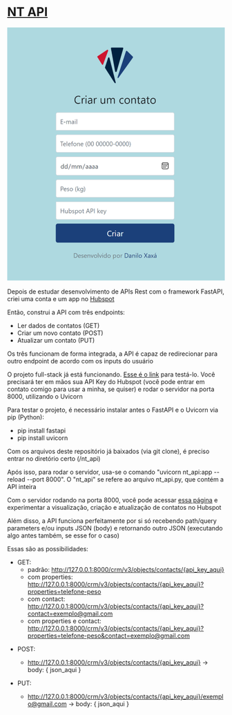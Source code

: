# [NT API](https://danilo-xaxa.github.io/nt_api/)

<img alt="Print do Index" src="https://github.com/Danilo-Xaxa/nt_api/blob/main/front/screenshot.png"/>

Depois de estudar desenvolvimento de APIs Rest com o framework FastAPI, criei uma conta e um app no [Hubspot](https://www.hubspot.com/)

Então, construi a API com três endpoints:
- Ler dados de contatos (GET)
- Criar um novo contato (POST)
- Atualizar um contato (PUT)

Os três funcionam de forma integrada, a API é capaz de redirecionar para outro endpoint de acordo com os inputs do usuário

O projeto full-stack já está funcionando. [Esse é o link](https://danilo-xaxa.github.io/nt_api/) para testá-lo. Você precisará ter em mãos sua API Key do Hubspot (você pode entrar em contato comigo para usar a minha, se quiser) e rodar o servidor na porta 8000, utilizando o Uvicorn

Para testar o projeto, é necessário instalar antes o FastAPI e o Uvicorn via pip (Python):
- pip install fastapi
- pip install uvicorn

Com os arquivos deste repositório já baixados (via git clone), é preciso entrar no diretório certo (/nt_api)

Após isso, para rodar o servidor, usa-se o comando "uvicorn nt_api:app --reload --port 8000". O "nt_api" se refere ao arquivo nt_api.py, que contém a API inteira

Com o servidor rodando na porta 8000, você pode acessar [essa página](https://danilo-xaxa.github.io/nt_api/) e experimentar a visualização, criação e atualização de contatos no Hubspot

Além disso, a API funciona perfeitamente por si só recebendo path/query parameters e/ou inputs JSON (body) e retornando outro JSON (executando algo antes também, se esse for o caso)

Essas são as possibilidades:
* GET:
    * padrão: http://127.0.0.1:8000/crm/v3/objects/contacts/{api_key_aqui}
    * com properties: http://127.0.0.1:8000/crm/v3/objects/contacts/{api_key_aqui}?properties=telefone-peso
    * com contact: http://127.0.0.1:8000/crm/v3/objects/contacts/{api_key_aqui}?contact=exemplo@gmail.com
    * com properties e contact: http://127.0.0.1:8000/crm/v3/objects/contacts/{api_key_aqui}?properties=telefone-peso&contact=exemplo@gmail.com

- POST:
    * http://127.0.0.1:8000/crm/v3/objects/contacts/{api_key_aqui} ->
    body: {
        json_aqui
    }

- PUT:
    * http://127.0.0.1:8000/crm/v3/objects/contacts/{api_key_aqui}/exemplo@gmail.com ->
    body: {
        json_aqui
    }
